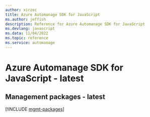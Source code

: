 ```yaml
---
author: xirzec
title: Azure Automanage SDK for JavaScript
ms.author: jeffish
description: Reference for Azure Automanage SDK for JavaScript
ms.devlang: javascript
ms.data: 11/04/2022
ms.topic: reference
ms.service: automanage
---
```

# Azure Automanage SDK for JavaScript - latest

## Management packages - latest
[!INCLUDE [mgmt-packages](automanage-mgmt-index.md)]